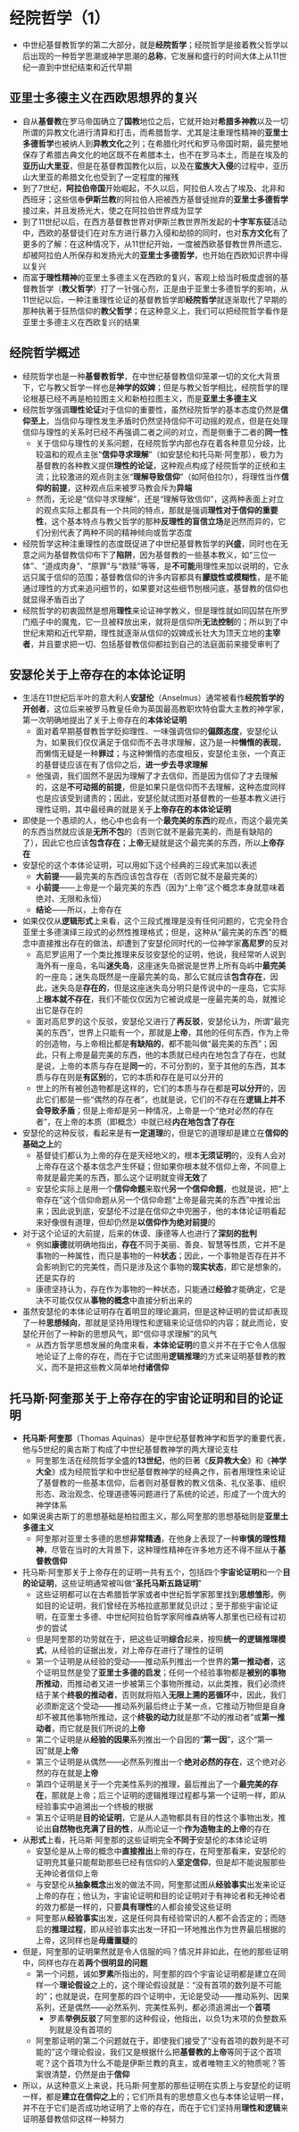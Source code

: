 # 经院哲学（1）
* 中世纪基督教哲学的第二大部分，就是**经院哲学**；经院哲学是接着教父哲学以后出现的一种哲学思潮或神学思潮的**总称**，它发展和盛行的时间大体上从11世纪一直到中世纪结束和近代早期
## 亚里士多德主义在西欧思想界的复兴
* 自从**基督教**在罗马帝国确立了**国教**地位之后，它就开始对**希腊多神教**以及一切所谓的异教文化进行清算和打击，而希腊哲学、尤其是注重理性精神的**亚里士多德哲学**也被纳人到**异教文化**之列；在希腊化时代和罗马帝国时期，最完整地保存了希腊古典文化的地区既不在希腊本土，也不在罗马本土，而是在埃及的**亚历山大里亚**，但是在基督教国教化以后，以及在**蛮族大入侵**的过程中，亚历山大里亚的希腊文化也受到了一定程度的摧残
* 到了7世纪，**阿拉伯帝国**开始崛起，不久以后，阿拉伯人攻占了埃及、北非和西班牙；这些信奉**伊斯兰教**的阿拉伯人把被西方基督徒抛弃的**亚里士多德哲学**接过来，并且发扬光大，使之在阿拉伯世界成为显学
* 到了11世纪以后，在西方基督教世界对伊斯兰教世界所发起的**十字军东征**活动中，西欧的基督徒们在对东方进行暴力入侵和劫掠的同时，也对**东方文化**有了更多的了解：在这种情况下，从11世纪开始，一度被西欧基督教世界所遗忘、却被阿拉伯人所保存和发扬光大的**亚里士多德哲学**，也开始在西欧知识界中得以复兴
* 而富**于理性精神**的亚里土多德主义在西欧的复兴，客观上给当时极度虚弱的基督教哲学（**教父哲学**）打了一针强心剂，正是由于亚里士多德哲学的影响，从11世纪以后，一种注重理性论证的基督教哲学即**经院哲学**就逐渐取代了早期的那种执著于狂热信仰的**教父哲学**；在这种意义上，我们可以把经院哲学看作是亚里士多德主义在西欧复兴的结果
## 经院哲学概述
* 经院哲学也是一种**基督教哲学**，在中世纪基督教信仰笼罩一切的文化大背景下，它与教父哲学一样也是**神学的奴婢**；但是与教父哲学相比，经院哲学的理论根基已经不再是柏拉图主义和新柏拉图主义，而是**亚里土多德主义**
* 经院哲学强调**理性论证**对于信仰的重要性，虽然经院哲学的基本态度仍然是**信仰至上**，当信仰与理性发生矛盾时仍然坚持信仰不可动摇的观点，但是在处理信仰与理性的关系时已经不再强调二者之间的对立，而是侧重于二者的**同一性**
  * 关于信仰与理性的关系问题，在经院哲学内部也存在着各种意见分歧，比较温和的观点主张“**信仰寻求理解**”（如安瑟伦和托马斯·阿奎那），极力为基督教的各种教义提供**理性的论证**，这种观点构成了经院哲学的正统和主流；比较激进的观点则主张“**理解导致信仰**”（如阿伯拉尔），将理性当作**信仰的前提**，这种观点后来被罗马教会斥为**异端**
  * 然而，无论是“信仰寻求理解”，还是“理解导致信仰”，这两种表面上对立的观点实际上都具有一个共同的特点，那就是强调**理性对于信仰的重要性**，这个基本特点与教父哲学的那种**反理性的盲信立场**是迥然而异的，它们分别代表了两种不同的精神倾向或哲学态度
* 经院哲学这种注重理性的态度既促进了中世纪基督教哲学的**兴盛**，同时也在无意之间为基督教信仰布下了**陷阱**，因为基督教的一些基本教义，如“三位一体”、“道成肉身”、“原罪”与“救赎”等等，是**不可能**用理性来加以说明的，它永远只属于信仰的范围；基督教信仰的许多内容都具有**朦胧性或模糊性**，是不能通过理性的方式来追问细节的，如果要对这些细节刨根问底，基督教的信仰也就显得矛盾百出了
* 经院哲学的初衷固然是想用**理性**来论证神学教义，但是理性就如同囚禁在所罗门瓶子中的魔鬼，它一旦被释放出来，就将是信仰所**无法控制**的；所以到了中世纪末期和近代早期，理性就逐渐从信仰的奴婢成长壮大为顶天立地的**主宰者**，并且要求把一切、包括基督教信仰都拉到自己的法庭面前来接受审判了
## 安瑟伦关于上帝存在的本体论证明
* 生活在11世纪后半叶的意大利人**安瑟伦**（Anselmus）通常被看作**经院哲学的开创者**，这位后来被罗马教皇任命为英国最高教职坎特伯雷大主教的神学家，第一次明确地提出了关于上帝存在的**本体论证明**
  * 面对着早期基督教哲学贬抑理性、一味强调信仰的**偏颇态度**，安瑟伦认为，如果我们仅仅满足于信仰而不去寻求理解，这乃是一种**懒惰的表现**，而懒惰无疑是一种**罪过**；与这种懒惰的态度相反，安瑟伦主张，一个真正的基督徒应该在有了信仰之后，**进一步去寻求理解**
  * 他强调，我们固然不是因为理解了才去信仰，而是因为信仰了才去理解的，这是**不可动摇的前提**，但是如果只是信仰而不去理解，这种态度同样也是应该受到谴责的；因此，安瑟伦就试图对基督教的一些基本教义进行理性证明，其中最经典的就是关于**上帝存在的本体论证明**
* 即使是一个愚顽的人，他心中也会有一个**最完美的东西**的观点，而这个最完美的东西当然就应该是**无所不包**的（否则它就不是最完美的，而是有缺陷的了），因此它也应该**包含存在**；**上帝**无疑就是这个最完美的东西，所以**上帝存在**
* 安瑟伦的这个本体论证明，可以用如下这个经典的三段式来加以表述
  * **大前提**——最完美的东西应该包含存在（否则它就不是最完美的）
  * **小前提**——上帝是一个最完美的东西（因为“上帝”这个概念本身就意味着绝对、无限和永恒）
  * **结论**——所以，上帝存在
* 如果仅仅从**逻辑形式**上来看，这个三段式推理是没有任何问题的，它完全符合亚里士多德演绎三段式的必然性推理格式；但是，这种从“最完美的东西”的概念中直接推出存在的做法，却遭到了安瑟伦同时代的一位神学家**高尼罗**的反对
  * 高尼罗运用了一个类比推理来反驳安瑟伦的证明，他说，我经常听人说到海外有一座岛，名叫**迷失岛**，这座迷失岛据说是世界上所有岛屿中**最完美**的一座岛；迷失岛既然是一座最完美的岛，那么它就应该**包含存在**，因此，迷失岛是**存在的**，但是这座迷失岛分明只是传说中的一座岛，它实际上**根本就不存在**，我们不能仅仅因为它被说成是一座最完美的岛，就推论出它是存在的
  * 面对高尼罗的这个反驳，安瑟伦又进行了**再反驳**，安瑟伦认为，所谓“最完美的东西”，世界上只能有一个，那就是**上帝**，其他的任何东西，作为上帝的创造物，与上帝相比都是**有缺陷的**，都不能叫做“最完美的东西”；因此，只有上帝是最完美的东西，他的本质就已经内在地包含了存在，也就是说，上帝的本质与存在是**同一**的，不可分割的，至于其他的东西，其本质与存在则是**有区别**的，它的本质和存在是可以分开的
  * 世上的所有被创造物都是这样的，它们的本质与存在都是**可以分开**的，因此它们都是一些“偶然的存在者”，也就是说，它们的不存在在**逻辑上并不会导致矛盾**；但是上帝却是另一种情况，上帝是一个“绝对必然的存在者”，在上帝的本质（即概念）中就已经**内在地包含了存在**
* 安瑟伦的这种反驳，看起来是有**一定道理**的，但是它的道理却是建立在**信仰的基础之上**的
  * 基督徒们都认为上帝的存在是天经地义的，根本**无须证明**的，没有人会对上帝存在这个基本信念产生怀疑；但如果你根本就不信仰上帝，不同意上帝就是最完美的东西，那么这个证明就变得**无效**了
  * 安瑟伦实际上是用一个**信仰命题**来取代**另一个信仰命题**，也就是说，把“上帝存在”这个信仰命题从另一个信仰命题“上帝是最完美的东西”中推论出来；因此说到底，安瑟伦不过是在信仰之中兜圈子，他的本体论证明看起来好像很有道理，但却仍然是**以信仰作为绝对前提**的
* 对于这个论证的大前提，后来的休谟、康德等人也进行了**深刻的批判**
  * 例如**康德**就明确地指出，**存在**不同于美丽、善良、智慧等性质，它并不是事物的一种属性，而只是事物的一种**状态**；因此，一个事物是否存在并不会影响到它的完美性，而只是涉及这个事物的**现实状态**，即它是想象的，还是实存的
  * 康德坚持认为，存在作为事物的一种状态，只能通过**经验**才能确定，它是决不可能仅仅从**事物的概念**中直接分析出来的
* 虽然安瑟伦的本体论证明存在着明显的理论漏洞，但是这种证明的尝试却表现了一种**思想倾向**，那就是坚持用理性和逻辑来论证信仰的内容；就此而论，安瑟伦开创了一种新的思想风气，即“信仰寻求理解”的风气
  * 从西方哲学思想发展的角度来看，**本体论证明**的意义并不在于它令人信服地论证了上帝的存在，而在于它试图用**逻辑推理**的方式来证明基督教的教义，而不是把这些教义简单地**付诸信仰**
## 托马斯·阿奎那关于上帝存在的宇宙论证明和目的论证明
* **托马斯·阿奎那**（Thomas Aquinas）是中世纪基督教神学和哲学的重要代表，他与5世纪的奥古斯丁构成了中世纪基督教神学的两大理论支柱
  * 阿奎那生活在经院哲学全盛的**13世纪**，他的巨著《**反异教大全**》和《**神学大全**》成为经院哲学和中世纪基督教神学的经典之作，前者用理性来论证了基督教的一些基本信仰，后者则对基督教的教义信条、礼仪圣事、组织形态、政治观念、伦理道德等问题进行了系统的论述，形成了一个庞大的神学体系
* 如果说奥古斯丁的思想基础是柏拉图主义，那么阿奎那的思想基础则是**亚里土多德主义**
  * 阿奎那对亚里士多德的思想**非常精通**，在他身上表现了一种**审慎的理性精神**，尽管在当时的大背景下，这种理性精神在许多地方还不得不屈从于**基督教信仰**
* 托马斯·阿奎那关于上帝存在的证明一共有五个，包括四个**宇宙论证明**和一个**目的论证明**，这些证明通常被叫做“**圣托马斯五路证明**”
  * 这些证明都可以在古希腊哲学家或者中世纪哲学家那里找到**思想雏形**，例如目的论证明，我们曾经在苏格拉底那里就见识过；至于那些宇宙论证明，在亚里士多德、中世纪阿拉伯哲学家阿维森纳等人那里也已经有过初步的尝试
  * 但是阿奎那的功劳就在于，把这些证明**综合**起来，按照**统一的逻辑推理模式**，从经验的证据出发，对上帝存在进行了理性的证明
  * 第一个证明是从经验的受动——推动系列推出一个世界的**第一推动者**，这个证明显然是受了**亚里士多德的启发**；任何一个经验事物都是**被别的事物所推动**，而推动者又进一步被第三个事物所推动，以此类推，我们必须终结于某个**终极的推动者**，否则就将陷入**无限上溯的恶循环**中，因此，我们必须断定这个受动——推动系列最后终止于某一点，它推动万物但是自身却不被其他事物所推动，这个**终极的动力**就是那“不动的推动者”或**第一推动者**，而它就是我们所说的**上帝**
  * 第二个证明是从**经验的因果**系列推出一个自因的“**第一因**”，这个“第一因”就是**上帝**
  * 第三个证明是从偶然——必然系列推出一个**绝对必然的存在**，这个绝对必然的存在就是**上帝**
  * 第四个证明是关于一个完美性系列的推理，最后推出了一个**最完美的存在**，那就是上帝；后三个证明的逻辑推理过程都与第一个证明一样，即从经验事实中追溯出一个终极的根据
  * 第五个证明是**目的论证明**，它是从人造物都具有目的性这个事物出发，推论出**自然物也充满了目的性**，从而论证一个**作为造物主的上帝**的存在
* 从**形式**上看，托马斯·阿奎那的这些证明完全**不同于**安瑟伦的本体论证明
  * 安瑟伦是从上帝的概念中**直接推出**上帝的存在，在阿奎那看来，安瑟伦的证明充其量只能帮助那些已经有信仰的人**坚定信仰**，但是却不能说服那些无神论者信仰上帝
  * 与安瑟伦从**抽象概念**出发的做法不同，阿奎那试图从**经验事实**出发来论证上帝的存在；他认为，宇宙论证明和目的论证明对于有神论者和无神论者的效力都是一样的，只要**具有理性**的人都会接受这些证明
  * 阿奎那从**经验事实**出发，这是任何具有经验常识的人都不会否定的；而随后的**推理过程**，即从经验事实出发一环扣一环地推出作为世界最后根据的上帝，这同样也是**毋庸置疑**的
* 但是，阿奎那的证明果然就是令人信服的吗？情况并非如此，在他的那些证明中，同样也存在着**两个很明显的问题**
  * 第一个问题，诚如**罗素**所指出的，阿奎那的四个宇宙论证明都是建立在同样一个**理论假设**之上的，这个理论假设就是：“没有首项的数列是不可能的”；也就是说，在阿奎那的四个证明中，无论是受动——推动系列、因果系列，还是偶然——必然系列、完美性系列，都必须追溯出一个**首项**
    * 罗素**举例反驳**了阿奎那的这种假设，他指出，以负1为末项的负整数系列就是没有首项的
  * 阿奎那证明的第二个问题就在于，即使我们接受了“没有首项的数列是不可能的”这个理论假设，我们又是根据什么把**基督教的上帝**等同于这个首项呢？这个首项为什么不能是伊斯兰教的真主，或者唯物主义的物质呢？答案很清楚，仍然是由于**信仰**
* 所以，从这种意义上来说，托马斯·阿奎那的那些证明在实质上与安瑟伦的证明一样，都是**建立在信仰之上**的；它们所具有的思想意义也与本体论证明一样，并不在于它们是否成功地证明了上帝的存在，而在于它们坚持用**理性和逻辑**来证明基督教信仰这样一种努力
